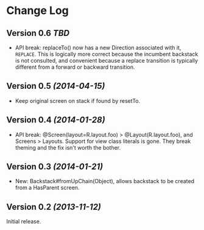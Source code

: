 Change Log
==========

Version 0.6 *TBD*
----------------------------
  * API break: replaceTo() now has a new Direction associated with it, `REPLACE`.
    This is logically more correct because the incumbent backstack is not
    consulted, and convenient because a replace transition is typically
    different from a forward or backward transition.

Version 0.5 *(2014-04-15)*
----------------------------
  * Keep original screen on stack if found by resetTo.

Version 0.4 *(2014-01-28)*
----------------------------
  * API break: @Screen(layout=R.layout.foo) > @Layout(R.layout.foo), and Screens > Layouts.
    Support for view class literals is gone. They break theming and the fix isn't worth the bother.

Version 0.3 *(2014-01-21)*
----------------------------
  * New: Backstack#fromUpChain(Object), allows backstack to be created from
    a HasParent screen.

Version 0.2 *(2013-11-12)*
----------------------------

Initial release.
